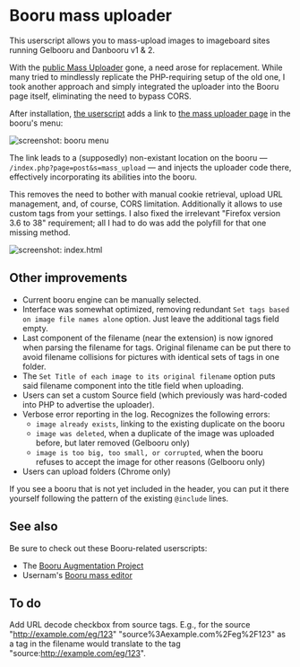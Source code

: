 # Booru mass uploader
This userscript allows you to mass-upload images to imageboard sites running Gelbooru and Danbooru v1 & 2.

With the [public Mass Uploader](https://unblock.ibsearch.xxx/mass-upload/) gone, a need arose for replacement. While many tried to mindlessly replicate the PHP-requiring setup of the old one, I took another approach and simply integrated the uploader into the Booru page itself, eliminating the need to bypass CORS.

After installation, [the userscript](https://github.com/Seedmanc/Booru-mass-uploader/raw/gh-pages/booru.mass.uploader.user.js) adds a link to [the mass uploader page](https://github.com/Seedmanc/Booru-mass-uploader/raw/gh-pages/index.html) in the booru's menu:

![screenshot: booru menu](http://puu.sh/mvB9F/ea5668b606.png)

The link leads to a (supposedly) non-existant location on the booru &mdash; `/index.php?page=post&s=mass_upload` &mdash; and injects the uploader code there, effectively incorporating its abilities into the booru.

This removes the need to bother with manual cookie retrieval, upload URL management, and, of course, CORS limitation. Additionally it allows to use custom tags from your settings. I also fixed the irrelevant "Firefox version 3.6 to 38" requirement; all I had to do was add the polyfill for that one missing method.

![screenshot: index.html](http://puu.sh/nglS1/ac7e2c6345.png)

## Other improvements

* Current booru engine can be manually selected.
* Interface was somewhat optimized, removing redundant `Set tags based on image file names alone` option. Just leave the additional tags field empty.  
* Last component of the filename (near the extension) is now ignored when parsing the filename for tags. Original filename can be put there to avoid filename collisions for pictures with identical sets of tags in one folder.
* The `Set Title of each image to its original filename` option puts said filename component into the title field when uploading.
* Users can set a custom Source field (which previously was hard-coded into PHP to advertise the uploader).
* Verbose error reporting in the log. Recognizes the following errors:
  * `image already exists`, linking to the existing duplicate on the booru
  * `image was deleted`, when a duplicate of the image was uploaded before, but later removed (Gelbooru only)
  * `image is too big, too small, or corrupted`, when the booru refuses to accept the image for other reasons (Gelbooru only)
* Users can upload folders (Chrome only)

If you see a booru that is not yet included in the header, you can put it there yourself following the pattern of the existing `@include` lines.

## See also

Be sure to check out these Booru-related userscripts:

* The [Booru Augmentation Project](https://github.com/Seedmanc/Booru-Augmentation-Project)
* Usernam's [Booru mass editor](https://github.com/ProximaNova/Booru-mass-editor)

## To do

Add URL decode checkbox from source tags. E.g., for the source "http://example.com/eg/123" "source%3Aexample.com%2Feg%2F123" as a tag in the filename would translate to the tag "source:http://example.com/eg/123".

